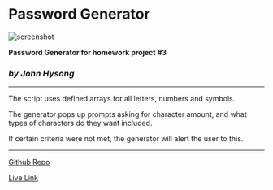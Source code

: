 # Password Generator
![screenshot](https://raw.githubusercontent.com/johnatticus/Password_Generator/main/pwgeneratorscreenshot.png)

**Password Generator for homework project #3**
### *by John Hysong*

---

The script uses defined arrays for all letters, numbers and symbols.

The generator pops up prompts asking for character amount, and what types of characters do they want included.

If certain criteria were not met, the generator will alert the user to this.

---

[Github Repo](https://github.com/johnatticus/Password_Generator)

[Live Link](https://johnatticus.github.io/Password_Generator/)

